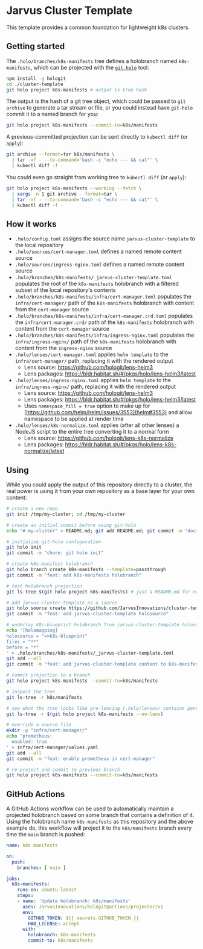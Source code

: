 # Jarvus Cluster Template

This template provides a common foundation for lightweight k8s clusters.

## Getting started

The `.holo/branches/k8s-manifests` tree defines a holobranch named `k8s-manifests`, which can be projected with the [`git-holo`](https://github.com/JarvusInnovations/hologit) tool:

```bash
npm install -g hologit
cd ./cluster-template
git holo project k8s-manifests # output is tree hash
```

The output is the hash of a git tree object, which could be passed to `git archive` to generate a tar stream or file, or you could instead have `git-holo` commit it to a named branch for you:

```bash
git holo project k8s-manifests --commit-to=k8s/manifests
```

A previous-committed projection can be sent directly to `kubectl diff` (or `apply`):

```bash
git archive --format=tar k8s/manifests \
  | tar -xf - --to-command='bash -c "echo --- && cat"' \
  | kubectl diff -f -
```

You could even go straight from working tree to `kubectl diff` (or `apply`):

```bash
git holo project k8s-manifests --working --fetch \
  | xargs -n 1 git archive --format=tar \
  | tar -xf - --to-command='bash -c "echo --- && cat"' \
  | kubectl diff -f -
```

## How it works

- `.holo/config.toml` assigns the source name `jarvus-cluster-template` to the local repository
- `.holo/sources/cert-manager.toml` defines a named remote content source
- `.holo/sources/ingress-nginx.toml` defines a named remote content source
- `.holo/branches/k8s-manifests/_jarvus-cluster-template.toml` populates the root of the `k8s-manifests` holobranch with a filtered subset of the local repository's contents
- `.holo/branches/k8s-manifests/infra/cert-manager.toml` populates the `infra/cert-manager/` path of the `k8s-manifests` holobranch with content from the `cert-manager` source
- `.holo/branches/k8s-manifests/infra/cert-manager.crd.toml` populates the `infra/cert-manager.crd/` path of the `k8s-manifests` holobranch with content from the `cert-manager` source
- `.holo/branches/k8s-manifests/infra/ingress-nginx.toml` populates the `infra/ingress-nginx/` path of the `k8s-manifests` holobranch with content from the `ingress-nginx` source
- `.holo/lenses/cert-manager.toml` applies `helm template` to the `infra/cert-manager/` path, replacing it with the rendered output
    - Lens source: <https://github.com/hologit/lens-helm3>
    - Lens packages: <https://bldr.habitat.sh/#/pkgs/holo/lens-helm3/latest>
- `.holo/lenses/ingress-nginx.toml` applies `helm template` to the `infra/ingress-nginx/` path, replacing it with the rendered output
    - Lens source: <https://github.com/hologit/lens-helm3>
    - Lens packages: <https://bldr.habitat.sh/#/pkgs/holo/lens-helm3/latest>
    - Uses `namespace_fill = true` option to make up for [https://github.com/helm/helm/issues/3553](helm#3553) and allow namespace to be applied at render time
- `.holo/lenses/k8s-normalize.toml` applies (after all other lenses) a NodeJS script to the entire tree converting it to a normal form
    - Lens source: <https://github.com/hologit/lens-k8s-normalize>
    - Lens packages: <https://bldr.habitat.sh/#/pkgs/holo/lens-k8s-normalize/latest>

## Using

While you could apply the output of this repository directly to a cluster, the real power is using it from your own repository as a base layer for your own content:

```bash
# create a new repo
git init /tmp/my-cluster; cd /tmp/my-cluster

# create an initial commit before using git-holo
echo "# my-cluster" > README.md; git add README.md; git commit -m "docs: initial commit"

# initialize git-holo configuration
git holo init
git commit -m "chore: git holo init"

# create k8s-manifest holobranch
git holo branch create k8s-manifests --template=passthrough
git commit -m "feat: add k8s-manifests holobranch"

# test holobranch projection
git ls-tree $(git holo project k8s-manifests) # just a README.md for now

# add jarvus-cluster-template as a source
git holo source create https://github.com/JarvusInnovations/cluster-template --name jarvus-cluster-template
git commit -m "feat: add jarvus-cluster-template holosource"

# underlay k8s-blueprint holobranch from jarvus-cluster-template holosource
echo '[holomapping]
holosource = "=>k8s-blueprint"
files = "**"
before = "*"
' > .holo/branches/k8s-manifests/_jarvus-cluster-template.toml
git add --all
git commit -m "feat: add jarvus-cluster-template content to k8s-manifest holobranch"

# commit projection to a branch
git holo project k8s-manifests --commit-to=k8s/manifests

# inspect the tree
git ls-tree -r k8s/manifests

# see what the tree looks like pre-lensing (.holo/lenses/ contains pending lenses)
git ls-tree -r $(git holo project k8s-manifests --no-lens)

# override a source file
mkdir -p "infra/cert-manager/"
echo 'prometheus:
  enabled: true
' > infra/cert-manager/values.yaml
git add --all
git commit -m "feat: enable prometheus in cert-manager"

# re-project and commit to previous branch
git holo project k8s-manifests --commit-to=k8s/manifests
```

## GitHub Actions

A GitHub Actions workflow can be used to automatically maintain a projected holobranch based on some branch that contains a definition of it. Using the holobranch name `k8s-manifests` as this repository and the above example do, this workflow will project it to the `k8s/manifests` branch every time the `main` branch is pushed:

```yaml
name: k8s manifests

on:
  push:
    branches: [ main ]

jobs:
  k8s-manifests:
    runs-on: ubuntu-latest
    steps:
    - name: 'Update holobranch: k8s/manifests'
      uses: JarvusInnovations/hologit@actions/projector/v1
      env:
        GITHUB_TOKEN: ${{ secrets.GITHUB_TOKEN }}
        HAB_LICENSE: accept
      with:
        holobranch: k8s-manifests
        commit-to: k8s/manifests
```
